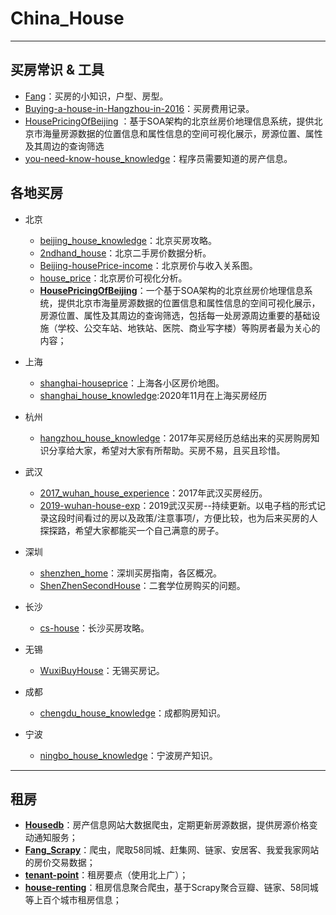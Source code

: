 # China_House
----------
## 买房常识 & 工具
- [Fang](https://github.com/Wahitler/Fang)：买房的小知识，户型、房型。
- [Buying-a-house-in-Hangzhou-in-2016](https://github.com/chahuilin/Buying-a-house-in-Hangzhou-in-2016)：买房费用记录。
- [HousePricingOfBeijing](https://github.com/hetianle/HousePricingOfBeijing) ：基于SOA架构的北京丝房价地理信息系统，提供北京市海量房源数据的位置信息和属性信息的空间可视化展示，房源位置、属性及其周边的查询筛选
- [you-need-know-house_knowledge](https://github.com/fairyly/you-need-know-house_knowledge)：程序员需要知道的房产信息。


## 各地买房
- 北京
	+ [beijing_house_knowledge](https://github.com/facert/beijing_house_knowledge)：北京买房攻略。
	+ [2ndhand_house](https://github.com/pingao777/2ndhand_house)：北京二手房价数据分析。
	+ [Beijing-housePrice-income](https://github.com/siseventeen/Beijing-housePrice-income)：北京房价与收入关系图。
	+ [house_price](https://github.com/liangkw16/house_price)：北京房价可视化分析。
	+ **[HousePricingOfBeijing](https://github.com/hetianle/HousePricingOfBeijing)**：一个基于SOA架构的北京丝房价地理信息系统，提供北京市海量房源数据的位置信息和属性信息的空间可视化展示，房源位置、属性及其周边的查询筛选，包括每一处房源周边重要的基础设施（学校、公交车站、地铁站、医院、商业写字楼）等购房者最为关心的内容；

- 上海
	+ [shanghai-houseprice](https://github.com/springga/shanghai-houseprice)：上海各小区房价地图。
	+ [shanghai_house_knowledge](https://github.com/ayuer/shanghai_house_knowledge):2020年11月在上海买房经历
- 杭州	
	+ [hangzhou_house_knowledge](https://github.com/houshanren/hangzhou_house_knowledge)：2017年买房经历总结出来的买房购房知识分享给大家，希望对大家有所帮助。买房不易，且买且珍惜。
- 武汉
	+ [2017_wuhan_house_experience](https://github.com/itbirds/2017_wuhan_house_experience)：2017年武汉买房经历。
	+ [2019-wuhan-house-exp](https://github.com/jugetaozi/2019-wuhan-house-exp)：2019武汉买房--持续更新。以电子档的形式记录这段时间看过的房以及政策/注意事项/，方便比较，也为后来买房的人探探路，希望大家都能买一个自己满意的房子。
- 深圳
	+ [shenzhen_home](https://github.com/CodePeasant/shenzhen_home)：深圳买房指南，各区概况。
	+ [ShenZhenSecondHouse](https://github.com/xiaopengs/ShenZhenSecondHouse)：二套学位房购买的问题。
- 长沙
	+ [cs-house](https://github.com/eeve/cs-house)：长沙买房攻略。
- 无锡
	+ [WuxiBuyHouse](https://github.com/Emrys5/WuxiBuyHouse)：无锡买房记。
- 成都
	+ [chengdu_house_knowledge](https://github.com/careteenL/chengdu_house_knowledge)：成都购房知识。
- 宁波
	+ [ningbo_house_knowledge](https://github.com/JeffYoung17/ningbo_house_knowledge)：宁波房产知识。

----------
## 租房

- **[Housedb](https://github.com/dee1024/housedb)**：房产信息网站大数据爬虫，定期更新房源数据，提供房源价格变动通知服务；
- **[Fang_Scrapy](https://github.com/lihansunbai/Fang_Scrapy)**：爬虫，爬取58同城、赶集网、链家、安居客、我爱我家网站的房价交易数据；
- **[tenant-point](https://github.com/soulteary/tenant-point)**：租房要点（使用北上广）；
- **[house-renting](https://github.com/kezhenxu94/house-renting)**：租房信息聚合爬虫，基于Scrapy聚合豆瓣、链家、58同城等上百个城市租房信息；


